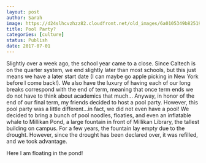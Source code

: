 ```yaml
---
layout: post
author: Sarah
image: https://d24slhcvzhzz82.cloudfront.net/old_images/6a0105349b8251970b01b8d290be5f970c-800wi.jpg
title: Pool Party? 
categories: [culture]
status: Publish
date: 2017-07-01
---
```


Slightly over a week ago, the school year came to a close. Since Caltech is on the quarter system, we end slightly later than most schools, but this just means we have a later start date (I can maybe go apple picking in New York before I come back!). We also have the luxury of having each of our long breaks correspond with the end of term, meaning that once term ends we do not have to think about academics that much…
Anyway, in honor of the end of our final term, my friends decided to host a pool party. However, this pool party was a little different…in fact, we did not even have a pool! We decided to bring a bunch of pool noodles, floaties, and even an inflatable whale to Millikan Pond, a large fountain in front of Millikan Library, the tallest building on campus. For a few years, the fountain lay empty due to the drought. However, since the drought has been declared over, it was refilled, and we took advantage.

Here I am floating in the pond!
